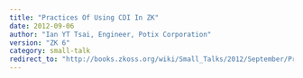```yaml
---
title: "Practices Of Using CDI In ZK"
date: 2012-09-06
author: "Ian YT Tsai, Engineer, Potix Corporation"
version: "ZK 6"
category: small-talk
redirect_to: "http://books.zkoss.org/wiki/Small_Talks/2012/September/Practices_Of_Using_CDI_In_ZK"
---
```

